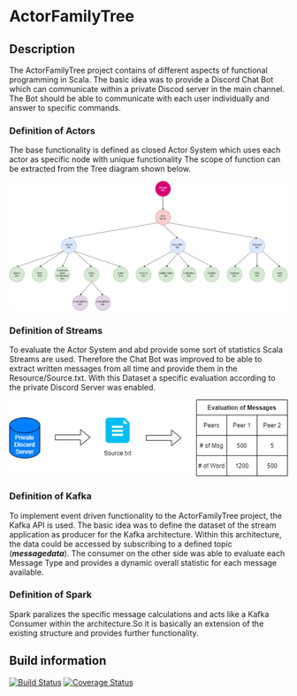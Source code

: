 # ActorFamilyTree

## Description
The ActorFamilyTree project contains of different aspects of functional programming in Scala. The basic idea was to provide a Discord Chat Bot which can communicate within a private Discod server in the main channel. 
The Bot should be able to communicate with each user individually and answer to specific commands.

### Definition of Actors
The base functionality is defined as closed Actor System which uses each actor as specific node with unique functionality
The scope of function can be extracted from the Tree diagram shown below.

![Actor Family Tree](./Resources/Actor_Diagram.png)

### Definition of Streams
To evaluate the Actor System and abd provide some sort of statistics Scala Streams are used. Therefore the Chat Bot was improved to be able to extract written messages from all time and provide them in the Resource/Source.txt. With this Dataset a specific evaluation according to the private Discord Server was enabled.

![Stream Graphic](./Resources/Stream_Graphic.png)

### Definition of Kafka
To implement event driven functionality to the ActorFamilyTree project, the Kafka API is used. The basic idea was to define the dataset of the stream application as producer for the Kafka architecture. Within this architecture, the data could be accessed by subscribing to a defined topic (_**messagedata**_).
The consumer on the other side was able to evaluate each Message Type and provides a dynamic overall statistic for each message available.

### Definition of Spark
Spark paralizes the specific message calculations and acts like a Kafka Consumer within the architecture.So it is basically an extension of the existing structure and provides further functionality.

## Build information
[![Build Status](https://travis-ci.org/FizziR/ActorFamilyTree.svg?branch=master)](https://travis-ci.org/FizziR/ActorFamilyTree) [![Coverage Status](https://coveralls.io/repos/github/FizziR/ActorFamilyTree/badge.svg)](https://coveralls.io/github/FizziR/ActorFamilyTree)
